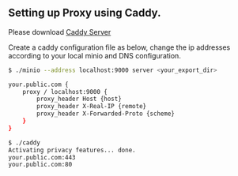 ## Setting up Proxy using Caddy.

Please download [Caddy Server](https://caddyserver.com/download)

Create a caddy configuration file as below, change the ip addresses according to your local
minio and DNS configuration.

```bash
$ ./minio --address localhost:9000 server <your_export_dir>
```

```bash
your.public.com {
    proxy / localhost:9000 {
        proxy_header Host {host}
        proxy_header X-Real-IP {remote}
        proxy_header X-Forwarded-Proto {scheme}
    }
}
```

```bash
$ ./caddy
Activating privacy features... done.
your.public.com:443
your.public.com:80
```
